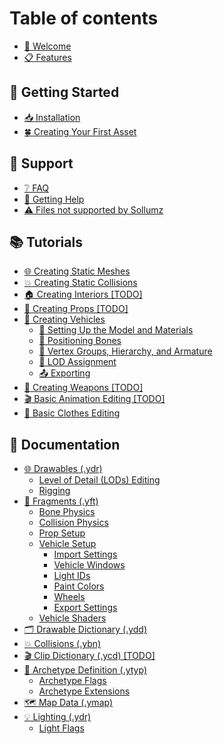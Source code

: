 # Table of contents

* [👋 Welcome](README.md)
* [📋 Features](features.md)

## 📗 Getting Started

* [📥 Installation](getting-started/installation.md)
* [🍀 Creating Your First Asset](getting-started/creating-your-first-asset.md)

## 🔨 Support

* [❔ FAQ](support/faq.md)
* [💬 Getting Help](support/getting-help.md)
* [⚠️ Files not supported by Sollumz](support/files-not-supported-by-sollumz.md)

## 📚 Tutorials

* [🌐 Creating Static Meshes](tutorials/creating-static-meshes.md)
* [💥 Creating Static Collisions](tutorials/creating-static-collisions.md)
* [🏠 Creating Interiors \[TODO\]](tutorials/creating-interiors-todo.md)
* [🎸 Creating Props \[TODO\]](tutorials/creating-props-todo.md)
* [🚙 Creating Vehicles](tutorials/creating-vehicles/README.md)
  * [📑 Setting Up the Model and Materials](tutorials/creating-vehicles/setting-up-the-model-and-materials.md)
  * [🦴 Positioning Bones](tutorials/creating-vehicles/positioning-bones.md)
  * [🚦 Vertex Groups, Hierarchy, and Armature](tutorials/creating-vehicles/vertex-groups-hierarchy-and-armature.md)
  * [🍢 LOD Assignment](tutorials/creating-vehicles/lod-assignment.md)
  * [📤 Exporting](tutorials/creating-vehicles/exporting.md)
* [🔫 Creating Weapons \[TODO\]](tutorials/creating-weapons-todo.md)
* [🎬 Basic Animation Editing \[TODO\]](tutorials/basic-animation-editing-todo.md)
* [👕 Basic Clothes Editing](tutorials/basic-clothes-editing.md)

## 📄 Documentation

* [🌐 Drawables (.ydr)](documentation/drawables.ydr/README.md)
  * [Level of Detail (LODs) Editing](documentation/drawables.ydr/level-of-detail-lods-editing.md)
  * [Rigging](documentation/drawables.ydr/rigging.md)
* [🚙 Fragments (.yft)](documentation/fragments.yft/README.md)
  * [Bone Physics](documentation/fragments.yft/bone-physics.md)
  * [Collision Physics](documentation/fragments.yft/collision-physics.md)
  * [Prop Setup](documentation/fragments.yft/prop-setup.md)
  * [Vehicle Setup](documentation/fragments.yft/vehicle-setup/README.md)
    * [Import Settings](documentation/fragments.yft/vehicle-setup/import-settings.md)
    * [Vehicle Windows](documentation/fragments.yft/vehicle-setup/vehicle-windows.md)
    * [Light IDs](documentation/fragments.yft/vehicle-setup/light-ids.md)
    * [Paint Colors](documentation/fragments.yft/vehicle-setup/paint-colors.md)
    * [Wheels](documentation/fragments.yft/vehicle-setup/wheels.md)
    * [Export Settings](documentation/fragments.yft/vehicle-setup/export-settings.md)
  * [Vehicle Shaders](documentation/fragments.yft/vehicle-shaders.md)
* [🗂️ Drawable Dictionary (.ydd)](documentation/drawable-dictionary.ydd/README.md)
* [💥 Collisions (.ybn)](documentation/collisions.ybn.md)
* [🎬 Clip Dictionary (.ycd) \[TODO\]](documentation/clip-dictionary.ycd-todo.md)
* [📇 Archetype Definition (.ytyp)](documentation/archetype-definition.ytyp/README.md)
  * [Archetype Flags](documentation/archetype-definition.ytyp/archetype-flags.md)
  * [Archetype Extensions](documentation/archetype-definition.ytyp/archetype-extensions.md)
* [🗺 Map Data (.ymap)](documentation/map-data.ymap-todo.md)
* [💡 Lighting (.ydr)](documentation/lighting.ydr/README.md)
  * [Light Flags](documentation/lighting.ydr/light-flags.md)
